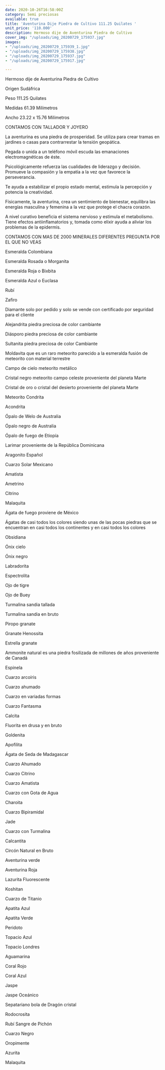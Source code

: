 ```yaml
---
date: 2020-10-26T16:58:00Z
category: Semi preciosas
available: true
title: 'Aventurina Dije Piedra de Cultivo 111.25 Quilates '
unit_price: '110.000'
description: Hermoso dije de Aventurina Piedra de Cultivo
cover_img: "/uploads/img_20200729_175937.jpg"
images:
- "/uploads/img_20200729_175939_1.jpg"
- "/uploads/img_20200729_175938.jpg"
- "/uploads/img_20200729_175937.jpg"
- "/uploads/img_20200729_175917.jpg"

---
```

Hermoso dije de Aventurina Piedra de Cultivo

Origen Sudáfrica

Peso 111.25 Quilates 

Medidas 61.39 Milímetros 

Ancho 23.22 x 15.76 Milímetros 

CONTAMOS CON TALLADOR Y JOYERO 

La aventurina es una piedra de prosperidad. Se utiliza para crear tramas en jardines o casas para contrarrestar la tensión geopática.

Pegada o unida a un teléfono móvil escuda las emanaciones electromagnéticas de éste.

Psicológicamente refuerza las cualidades de liderazgo y decisión. Promueve la compasión y la empatía a la vez que favorece la perseverancia.

Te ayuda a estabilizar el propio estado mental, estimula la percepción y potencia la creatividad.

Físicamente, la aventurina, crea un sentimiento de bienestar, equilibra las energías masculina y femenina a la vez que protege el chacra corazón.

A nivel curativo beneficia el sistema nervioso y estimula el metabolismo. Tiene efectos antiinflamatorios y, tomada como elixir ayuda a aliviar los problemas de la epidermis.

CONTAMOS CON MAS DE 2000 MINERALES DIFERENTES PREGUNTA POR EL QUE NO VEAS

Esmeralda Colombiana 

Esmeralda Rosada o Morganita

Esmeralda Roja o Bixbita

Esmeralda Azul o Euclasa 

Rubí 

Zafiro 

Diamante solo por pedido y solo se vende con certificado por seguridad para el cliente

Alejandrita piedra preciosa de color cambiante 

Diásporo piedra preciosa de color cambiante 

Sultanita piedra preciosa de color Cambiante 

Moldavita que es un raro meteorito parecido a la esmeralda fusión de meteorito con material terrestre 

Campo de cielo meteorito metálico 

Cristal negro meteorito campo celeste proveniente del planeta Marte 

Cristal de oro o cristal del desierto proveniente del planeta Marte 

Meteorito Condrita 

Acondrita 

Ópalo de Welo de Australia 

Ópalo negro de Australia 

Ópalo de fuego de Etiopía 

Larimar proveniente de la República Dominicana 

Aragonito Español 

Cuarzo Solar Mexicano 

Amatista 

Ametrino 

Citrino 

Malaquita 

Ágata de fuego proviene de México 

Ágatas de casi todos los colores siendo unas de las pocas piedras que se encuentran en casi todos los continentes y en casi todos los colores 

Obsidiana 

Ónix cielo 

Ónix negro 

Labradorita 

Espectrolita

Ojo de tigre 

Ojo de Buey

Turmalina sandia tallada 

Turmalina sandia en bruto 

Piropo granate 

Granate Henossita

Estrella granate 

Ammonite natural es una piedra fosilizada de millones de años proveniente de Canadá 

Espinela 

Cuarzo arcoíris 

Cuarzo ahumado 

Cuarzo en variadas formas 

Cuarzo Fantasma 

Calcita 

Fluorita en drusa y en bruto 

Goldenita 

Apofilita 

Ágata de Seda de Madagascar 

Cuarzo Ahumado 

Cuarzo Citrino 

Cuarzo Amatista 

Cuarzo con Gota de Agua 

Charoita 

Cuarzo Bipiramidal 

Jade 

Cuarzo con Turmalina

Calcantita

Circón Natural en Bruto

Aventurina verde 

Aventurina Roja

Lazurita Fluorescente 

Koshitan

Cuarzo de Titanio

Apatita Azul 

Apatita Verde 

Peridoto

Topacio Azul 

Topacio Londres

Aguamarina 

Coral Rojo 

Coral Azul 

Jaspe 

Jaspe Oceánico 

Sepatariano bola de Dragón cristal 

Rodocrosita 

Rubí Sangre de Pichón 

Cuarzo Negro 

Oropimente 

Azurita 

Malaquita